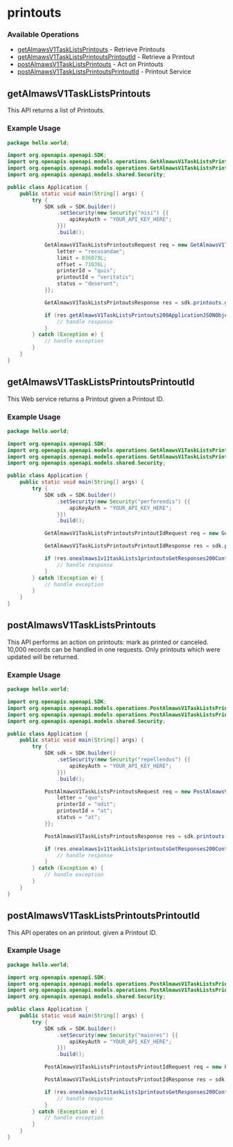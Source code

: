 # printouts

### Available Operations

* [getAlmawsV1TaskListsPrintouts](#getalmawsv1tasklistsprintouts) - Retrieve Printouts
* [getAlmawsV1TaskListsPrintoutsPrintoutId](#getalmawsv1tasklistsprintoutsprintoutid) - Retrieve a Printout
* [postAlmawsV1TaskListsPrintouts](#postalmawsv1tasklistsprintouts) - Act on Printouts
* [postAlmawsV1TaskListsPrintoutsPrintoutId](#postalmawsv1tasklistsprintoutsprintoutid) - Printout Service

## getAlmawsV1TaskListsPrintouts

This API returns a list of Printouts.

### Example Usage

```java
package hello.world;

import org.openapis.openapi.SDK;
import org.openapis.openapi.models.operations.GetAlmawsV1TaskListsPrintoutsRequest;
import org.openapis.openapi.models.operations.GetAlmawsV1TaskListsPrintoutsResponse;
import org.openapis.openapi.models.shared.Security;

public class Application {
    public static void main(String[] args) {
        try {
            SDK sdk = SDK.builder()
                .setSecurity(new Security("nisi") {{
                    apiKeyAuth = "YOUR_API_KEY_HERE";
                }})
                .build();

            GetAlmawsV1TaskListsPrintoutsRequest req = new GetAlmawsV1TaskListsPrintoutsRequest() {{
                letter = "recusandae";
                limit = 836079L;
                offset = 71036L;
                printerId = "quis";
                printoutId = "veritatis";
                status = "deserunt";
            }};            

            GetAlmawsV1TaskListsPrintoutsResponse res = sdk.printouts.getAlmawsV1TaskListsPrintouts(req);

            if (res.getAlmawsV1TaskListsPrintouts200ApplicationJSONObject != null) {
                // handle response
            }
        } catch (Exception e) {
            // handle exception
        }
    }
}
```

## getAlmawsV1TaskListsPrintoutsPrintoutId

This Web service returns a Printout given a Printout ID.

### Example Usage

```java
package hello.world;

import org.openapis.openapi.SDK;
import org.openapis.openapi.models.operations.GetAlmawsV1TaskListsPrintoutsPrintoutIdRequest;
import org.openapis.openapi.models.operations.GetAlmawsV1TaskListsPrintoutsPrintoutIdResponse;
import org.openapis.openapi.models.shared.Security;

public class Application {
    public static void main(String[] args) {
        try {
            SDK sdk = SDK.builder()
                .setSecurity(new Security("perferendis") {{
                    apiKeyAuth = "YOUR_API_KEY_HERE";
                }})
                .build();

            GetAlmawsV1TaskListsPrintoutsPrintoutIdRequest req = new GetAlmawsV1TaskListsPrintoutsPrintoutIdRequest("ipsam");            

            GetAlmawsV1TaskListsPrintoutsPrintoutIdResponse res = sdk.printouts.getAlmawsV1TaskListsPrintoutsPrintoutId(req);

            if (res.onealmaws1v11taskLists1printoutsGetResponses200ContentApplication1jsonSchemaPropertiesPrintoutItems != null) {
                // handle response
            }
        } catch (Exception e) {
            // handle exception
        }
    }
}
```

## postAlmawsV1TaskListsPrintouts

This API performs an action on printouts: mark as printed or canceled. 10,000 records can be handled in one requests. Only printouts which were updated will be returned.

### Example Usage

```java
package hello.world;

import org.openapis.openapi.SDK;
import org.openapis.openapi.models.operations.PostAlmawsV1TaskListsPrintoutsRequest;
import org.openapis.openapi.models.operations.PostAlmawsV1TaskListsPrintoutsResponse;
import org.openapis.openapi.models.shared.Security;

public class Application {
    public static void main(String[] args) {
        try {
            SDK sdk = SDK.builder()
                .setSecurity(new Security("repellendus") {{
                    apiKeyAuth = "YOUR_API_KEY_HERE";
                }})
                .build();

            PostAlmawsV1TaskListsPrintoutsRequest req = new PostAlmawsV1TaskListsPrintoutsRequest("sapiente") {{
                letter = "quo";
                printerId = "odit";
                printoutId = "at";
                status = "at";
            }};            

            PostAlmawsV1TaskListsPrintoutsResponse res = sdk.printouts.postAlmawsV1TaskListsPrintouts(req);

            if (res.onealmaws1v11taskLists1printoutsGetResponses200ContentApplication1jsonSchema != null) {
                // handle response
            }
        } catch (Exception e) {
            // handle exception
        }
    }
}
```

## postAlmawsV1TaskListsPrintoutsPrintoutId

This API operates on an printout. given a Printout ID.

### Example Usage

```java
package hello.world;

import org.openapis.openapi.SDK;
import org.openapis.openapi.models.operations.PostAlmawsV1TaskListsPrintoutsPrintoutIdRequest;
import org.openapis.openapi.models.operations.PostAlmawsV1TaskListsPrintoutsPrintoutIdResponse;
import org.openapis.openapi.models.shared.Security;

public class Application {
    public static void main(String[] args) {
        try {
            SDK sdk = SDK.builder()
                .setSecurity(new Security("maiores") {{
                    apiKeyAuth = "YOUR_API_KEY_HERE";
                }})
                .build();

            PostAlmawsV1TaskListsPrintoutsPrintoutIdRequest req = new PostAlmawsV1TaskListsPrintoutsPrintoutIdRequest("molestiae", "quod");            

            PostAlmawsV1TaskListsPrintoutsPrintoutIdResponse res = sdk.printouts.postAlmawsV1TaskListsPrintoutsPrintoutId(req);

            if (res.onealmaws1v11taskLists1printoutsGetResponses200ContentApplication1jsonSchemaPropertiesPrintoutItems != null) {
                // handle response
            }
        } catch (Exception e) {
            // handle exception
        }
    }
}
```
